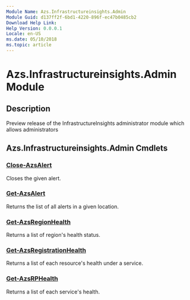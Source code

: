 ```yaml
---
Module Name: Azs.Infrastructureinsights.Admin
Module Guid: d137ff2f-6bd1-4220-896f-ec47b0485cb2
Download Help Link:
Help Version: 0.0.0.1
Locale: en-US
ms.date: 05/10/2018
ms.topic: article
---
```


# Azs.Infrastructureinsights.Admin Module
## Description
Preview release of the InfrastructureInsights administrator module which allows administrators  

## Azs.Infrastructureinsights.Admin Cmdlets
### [Close-AzsAlert](Close-AzsAlert.md)
Closes the given alert.

### [Get-AzsAlert](Get-AzsAlert.md)
Returns the list of all alerts in a given location.

### [Get-AzsRegionHealth](Get-AzsRegionHealth.md)
Returns a list of region's health status.

### [Get-AzsRegistrationHealth](Get-AzsRegistrationHealth.md)
Returns a list of each resource's health under a service.

### [Get-AzsRPHealth](Get-AzsRPHealth.md)
Returns a list of each service's health.

